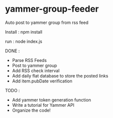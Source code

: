 # yammer-group-feeder
Auto post to yammer group from rss feed

Install :
npm install

run :
node index.js

DONE :
- Parse RSS Feeds
- Post to yammer group
- Add RSS check interval
- Add daily flat database to store the posted links
- Add item.pubDate verification

TODO :
- Add yammer token generation function
- Write a tutorial for Yammer API
- Organize the code!